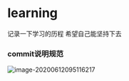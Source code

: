 # learning
记录一下学习的历程 希望自己能坚持下去

### commit说明规范
![image-20200612095116217](C:\Users\dell\AppData\Roaming\Typora\typora-user-images\image-20200612095116217.png)